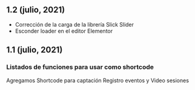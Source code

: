 ##  1.2 (julio, 2021)
- Corrección de la carga de la librería Slick Slider
- Esconder loader en el editor Elementor
##  1.1 (julio, 2021)
### Listados de funciones para usar como shortcode

Agregamos Shortcode para captación Registro eventos y Video sesiones